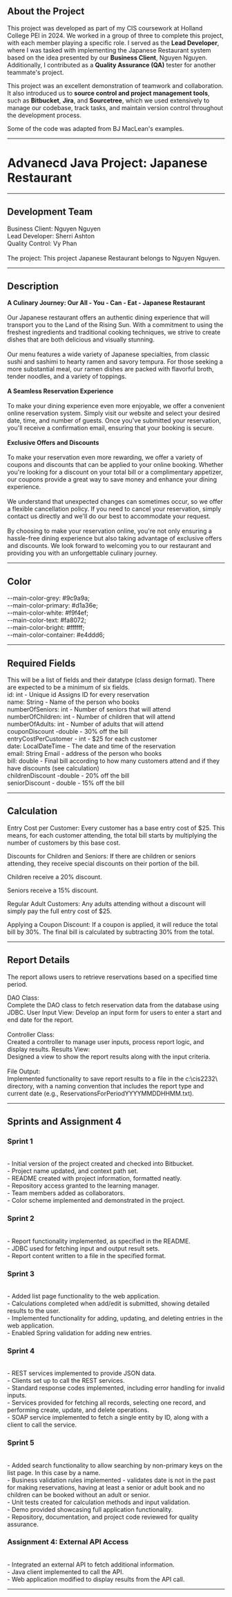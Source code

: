 ## About the Project
This project was developed as part of my CIS coursework at Holland College PEI in 2024. We worked in a group of three to complete this project, with each member playing a specific role. I served as the **Lead Developer**, where I was tasked with implementing the Japanese Restaurant system based on the idea presented by our **Business Client**, Nguyen Nguyen. Additionally, I contributed as a **Quality Assurance (QA)** tester for another teammate's project.

This project was an excellent demonstration of teamwork and collaboration. It also introduced us to **source control and project management tools**, such as **Bitbucket**, **Jira**, and **Sourcetree**, which we used extensively to manage our codebase, track tasks, and maintain version control throughout the development process.

Some of the code was adapted from BJ MacLean's examples.

---
# Advanecd Java Project: Japanese Restaurant #
---

## Development Team ##
Business Client:  Nguyen Nguyen
<br/>
Lead Developer:  Sherri Ashton
<br/>
Quality Control:   Vy Phan
<br/>
<br/>
The project: This project Japanese Restaurant belongs to Nguyen Nguyen.
<br/>

---

## Description ##
**A Culinary Journey: Our All - You - Can - Eat -  Japanese Restaurant**
<br/><br/>
Our Japanese restaurant offers an authentic dining experience that will transport you to the Land of the Rising Sun. With a commitment to using the freshest ingredients and traditional cooking techniques, we strive to create dishes that are both delicious and visually stunning.
<br/><br/>
Our menu features a wide variety of Japanese specialties, from classic sushi and sashimi to hearty ramen and savory tempura. For those seeking a more substantial meal, our ramen dishes are packed with flavorful broth, tender noodles, and a variety of toppings.
<br/><br/>
**A Seamless Reservation Experience**
<br/><br/>
To make your dining experience even more enjoyable, we offer a convenient online reservation system. Simply visit our website and select your desired date, time, and number of guests. Once you've submitted your reservation, you'll receive a confirmation email, ensuring that your booking is secure.
<br/><br/>
**Exclusive Offers and Discounts**
<br/><br/>
To make your reservation even more rewarding, we offer a variety of coupons and discounts that can be applied to your online booking. Whether you're looking for a discount on your total bill or a complimentary appetizer, our coupons provide a great way to save money and enhance your dining experience.
<br/><br/>
We understand that unexpected changes can sometimes occur, so we offer a flexible cancellation policy. If you need to cancel your reservation, simply contact us directly and we'll do our best to accommodate your request.
<br/><br/>
By choosing to make your reservation online, you're not only ensuring a hassle-free dining experience but also taking advantage of exclusive offers and discounts. We look forward to welcoming you to our restaurant and providing you with an unforgettable culinary journey.</br>

---

## Color ##
 --main-color-grey: #9c9a9a;<br>
    --main-color-primary: #d1a36e;<br>
    --main-color-white: #f9f4ef;<br>
    --main-color-text: #fa8072;<br>
    --main-color-bright: #ffffff;<br>
    --main-color-container: #e4ddd6;<br>
    
---
## Required Fields ##
This will be a list of fields and their datatype (class design format). There are expected to be a minimum of six fields.<br>
id: int - Unique id Assigns ID for every reservation <br/>
name: String - Name of the person who books <br/>
numberOfSeniors: int - Number of seniors that will attend <br/>
numberOfChildren: int - Number of children that will attend <br/>
numberOfAdults: int - Number of adults that will attend <br/>
couponDiscount -double - 30% off the bill</br>
entryCostPerCustomer - int - $25 for each customer<br/>
date: LocalDateTime - The date and time of the reservation <br/>
email: String Email - address of the person who books </br>
bill: double - Final bill according to how many customers attend and if they have discounts  (see calculation) </br>
childrenDiscount -double - 20% off the bill<br/>
seniorDiscount - double - 15% off the bill
 
---
## Calculation ##

Entry Cost per Customer: Every customer has a base entry cost of $25. This means, for each customer attending, the total bill starts by multiplying the number of customers by this base cost. <br/>

Discounts for Children and Seniors: If there are children or seniors attending, they receive special discounts on their portion of the bill.<br/>

Children receive a 20% discount. <br/>

Seniors receive a 15% discount. <br/>

Regular Adult Customers: Any adults attending without a discount will simply pay the full entry cost of $25.<br/>

Applying a Coupon Discount: If a coupon is applied, it will reduce the total bill by 30%. The final bill is calculated by subtracting 30% from the total. <br/>


---
## Report Details ##
The report allows users to retrieve reservations based on a specified time period.<br/>

DAO Class:
<br/>Complete the DAO class to fetch reservation data from the database using JDBC.
User Input View:
Develop an input form for users to enter a start and end date for the report.<br/>
<br/>
Controller Class:
<br/>Created a controller to manage user inputs, process report logic, and display results.
Results View:
<br/>Designed a view to show the report results along with the input criteria.<br/>
<br/>
File Output:
<br/>Implemented functionality to save report results to a file in the c:\cis2232\ directory, with a naming convention that includes the report type and current date (e.g., ReservationsForPeriodYYYYMMDDHHMM.txt).

---
## Sprints and Assignment 4 ##

### Sprint 1
<br/> - Initial version of the project created and checked into Bitbucket.
<br/> - Project name updated, and context path set.
<br/> - README created with project information, formatted neatly.
<br/> - Repository access granted to the learning manager.
<br/> - Team members added as collaborators.
<br/> - Color scheme implemented and demonstrated in the project.

### Sprint 2
<br/> - Report functionality implemented, as specified in the README.
<br/> - JDBC used for fetching input and output result sets.
<br/> - Report content written to a file in the specified format.

### Sprint 3
<br/> - Added list page functionality to the web application.
<br/> - Calculations completed when add/edit is submitted, showing detailed results to the user.
<br/> - Implemented functionality for adding, updating, and deleting entries in the web application.
<br/> - Enabled Spring validation for adding new entries.

### Sprint 4
<br/> - REST services implemented to provide JSON data.
<br/> - Clients set up to call the REST services.
<br/> - Standard response codes implemented, including error handling for invalid inputs.
<br/> - Services provided for fetching all records, selecting one record, and performing create, update, and delete operations.
<br/> - SOAP service implemented to fetch a single entity by ID, along with a client to call the service.

### Sprint 5
<br/> - Added search functionality to allow searching by non-primary keys on the list page. In this case by a name.
<br/> - Business validation rules implemented - validates date is not in the past for making reservations, having at least a senior or adult book and no children can be booked without an adult or senior.
<br/> - Unit tests created for calculation methods and input validation.
<br/> - Demo provided showcasing full application functionality.
<br/> - Repository, documentation, and project code reviewed for quality assurance.

### Assignment 4: External API Access
<br/> - Integrated an external API to fetch additional information.
<br/> - Java client implemented to call the API.
<br/> - Web application modified to display results from the API call.

---


